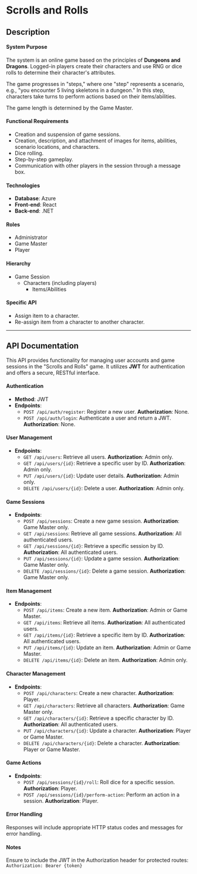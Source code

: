 # Scrolls and Rolls

## Description

#### System Purpose
The system is an online game based on the principles of **Dungeons and Dragons**. Logged-in players create their characters and use RNG or dice rolls to determine their character's attributes.

The game progresses in "steps," where one "step" represents a scenario, e.g., "you encounter 5 living skeletons in a dungeon." In this step, characters take turns to perform actions based on their items/abilities.

The game length is determined by the Game Master.

#### Functional Requirements
- Creation and suspension of game sessions.
- Creation, description, and attachment of images for items, abilities, scenario locations, and characters.
- Dice rolling.
- Step-by-step gameplay.
- Communication with other players in the session through a message box.

#### Technologies
- **Database**: Azure
- **Front-end**: React
- **Back-end**: .NET

#### Roles
- Administrator
- Game Master
- Player

#### Hierarchy
- Game Session 
  - Characters (including players) 
    - Items/Abilities

#### Specific API
- Assign item to a character.
- Re-assign item from a character to another character.

---

## API Documentation

This API provides functionality for managing user accounts and game sessions in the "Scrolls and Rolls" game. It utilizes **JWT** for authentication and offers a secure, RESTful interface.

#### Authentication
- **Method**: JWT
- **Endpoints**:
  - `POST /api/auth/register`: Register a new user. **Authorization**: None.
  - `POST /api/auth/login`: Authenticate a user and return a JWT. **Authorization**: None.

#### User Management
- **Endpoints**:
  - `GET /api/users`: Retrieve all users. **Authorization**: Admin only.
  - `GET /api/users/{id}`: Retrieve a specific user by ID. **Authorization**: Admin only.
  - `PUT /api/users/{id}`: Update user details. **Authorization**: Admin only.
  - `DELETE /api/users/{id}`: Delete a user. **Authorization**: Admin only.

#### Game Sessions
- **Endpoints**:
  - `POST /api/sessions`: Create a new game session. **Authorization**: Game Master only.
  - `GET /api/sessions`: Retrieve all game sessions. **Authorization**: All authenticated users.
  - `GET /api/sessions/{id}`: Retrieve a specific session by ID. **Authorization**: All authenticated users.
  - `PUT /api/sessions/{id}`: Update a game session. **Authorization**: Game Master only.
  - `DELETE /api/sessions/{id}`: Delete a game session. **Authorization**: Game Master only.

#### Item Management
- **Endpoints**:
  - `POST /api/items`: Create a new item. **Authorization**: Admin or Game Master.
  - `GET /api/items`: Retrieve all items. **Authorization**: All authenticated users.
  - `GET /api/items/{id}`: Retrieve a specific item by ID. **Authorization**: All authenticated users.
  - `PUT /api/items/{id}`: Update an item. **Authorization**: Admin or Game Master.
  - `DELETE /api/items/{id}`: Delete an item. **Authorization**: Admin only.

#### Character Management
- **Endpoints**:
  - `POST /api/characters`: Create a new character. **Authorization**: Player.
  - `GET /api/characters`: Retrieve all characters. **Authorization**: Game Master only.
  - `GET /api/characters/{id}`: Retrieve a specific character by ID. **Authorization**: All authenticated users.
  - `PUT /api/characters/{id}`: Update a character. **Authorization**: Player or Game Master.
  - `DELETE /api/characters/{id}`: Delete a character. **Authorization**: Player or Game Master.

#### Game Actions
- **Endpoints**:
  - `POST /api/sessions/{id}/roll`: Roll dice for a specific session. **Authorization**: Player.
  - `POST /api/sessions/{id}/perform-action`: Perform an action in a session. **Authorization**: Player.

#### Error Handling
Responses will include appropriate HTTP status codes and messages for error handling.

#### Notes
Ensure to include the JWT in the Authorization header for protected routes:
`Authorization: Bearer {token}`

